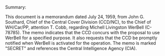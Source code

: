 Summary:

This document is a memorandum dated July 24, 1959, from John G. Southard, Chief of the Central Cover Division (CCD/NC), to the Chief of WH/Car/PP, attention T. Cobb, regarding Michell Livingston WerBell (C-78785). The memo indicates that the CCD concurs with the proposal to use WerBell for a specified purpose. It also requests that the CCD be promptly notified when WerBell is activated for the operation. The memo is marked "SECRET" and references the Central Intelligence Agency (CIA).
